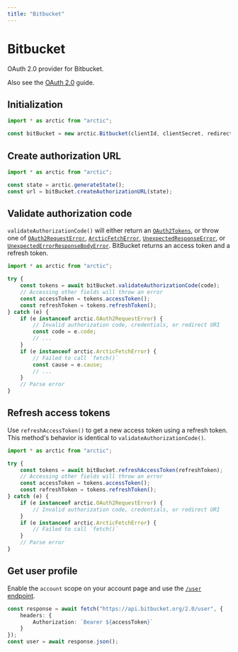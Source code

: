 ```yaml
---
title: "Bitbucket"
---
```


# Bitbucket

OAuth 2.0 provider for Bitbucket.

Also see the [OAuth 2.0](/guides/oauth2) guide.

## Initialization

```ts
import * as arctic from "arctic";

const bitBucket = new arctic.Bitbucket(clientId, clientSecret, redirectURI);
```

## Create authorization URL

```ts
import * as arctic from "arctic";

const state = arctic.generateState();
const url = bitBucket.createAuthorizationURL(state);
```

## Validate authorization code

`validateAuthorizationCode()` will either return an [`OAuth2Tokens`](/reference/main/OAuth2Tokens), or throw one of [`OAuth2RequestError`](/reference/main/OAuth2RequestError), [`ArcticFetchError`](/reference/main/ArcticFetchError), [`UnexpectedResponseError`](/reference/main/UnexpectedResponseError), or [`UnexpectedErrorResponseBodyError`](/reference/main/UnexpectedErrorResponseBodyError). BitBucket returns an access token and a refresh token.

```ts
import * as arctic from "arctic";

try {
	const tokens = await bitBucket.validateAuthorizationCode(code);
	// Accessing other fields will throw an error
	const accessToken = tokens.accessToken();
	const refreshToken = tokens.refreshToken();
} catch (e) {
	if (e instanceof arctic.OAuth2RequestError) {
		// Invalid authorization code, credentials, or redirect URI
		const code = e.code;
		// ...
	}
	if (e instanceof arctic.ArcticFetchError) {
		// Failed to call `fetch()`
		const cause = e.cause;
		// ...
	}
	// Parse error
}
```

## Refresh access tokens

Use `refreshAccessToken()` to get a new access token using a refresh token. This method's behavior is identical to `validateAuthorizationCode()`.

```ts
import * as arctic from "arctic";

try {
	const tokens = await bitBucket.refreshAccessToken(refreshToken);
	// Accessing other fields will throw an error
	const accessToken = tokens.accessToken();
	const refreshToken = tokens.refreshToken();
} catch (e) {
	if (e instanceof arctic.OAuth2RequestError) {
		// Invalid authorization code, credentials, or redirect URI
	}
	if (e instanceof arctic.ArcticFetchError) {
		// Failed to call `fetch()`
	}
	// Parse error
}
```

## Get user profile

Enable the `account` scope on your account page and use the [`/user` endpoint](https://developer.atlassian.com/cloud/bitbucket/rest/api-group-users/#api-user-get).

```ts
const response = await fetch("https://api.bitbucket.org/2.0/user", {
	headers: {
		Authorization: `Bearer ${accessToken}`
	}
});
const user = await response.json();
```
